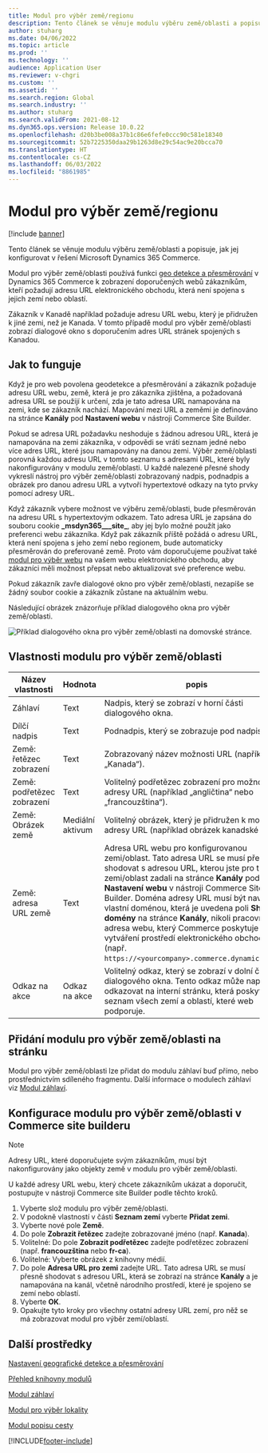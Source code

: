 ```yaml
---
title: Modul pro výběr země/regionu
description: Tento článek se věnuje modulu výběru země/oblasti a popisuje, jak jej konfigurovat v řešení Microsoft Dynamics 365 Commerce.
author: stuharg
ms.date: 04/06/2022
ms.topic: article
ms.prod: ''
ms.technology: ''
audience: Application User
ms.reviewer: v-chgri
ms.custom: ''
ms.assetid: ''
ms.search.region: Global
ms.search.industry: ''
ms.author: stuharg
ms.search.validFrom: 2021-08-12
ms.dyn365.ops.version: Release 10.0.22
ms.openlocfilehash: d20b3be008a37b1c86e6fefe0ccc90c581e18340
ms.sourcegitcommit: 52b7225350daa29b1263d8e29c54ac9e20bcca70
ms.translationtype: HT
ms.contentlocale: cs-CZ
ms.lasthandoff: 06/03/2022
ms.locfileid: "8861985"
---
```

# <a name="countryregion-picker-module"></a>Modul pro výběr země/regionu

[!include [banner](includes/banner.md)]

Tento článek se věnuje modulu výběru země/oblasti a popisuje, jak jej konfigurovat v řešení Microsoft Dynamics 365 Commerce.

Modul pro výběr země/oblasti používá funkci [geo detekce a přesměrování](geo-detection-redirection.md) v Dynamics 365 Commerce k zobrazení doporučených webů zákazníkům, kteří požadují adresu URL elektronického obchodu, která není spojena s jejich zemí nebo oblastí.

Zákazník v Kanadě například požaduje adresu URL webu, který je přidružen k jiné zemi, než je Kanada. V tomto případě modul pro výběr země/oblasti zobrazí dialogové okno s doporučením adres URL stránek spojených s Kanadou. 

## <a name="how-it-works"></a>Jak to funguje

Když je pro web povolena geodetekce a přesměrování a zákazník požaduje adresu URL webu, země, která je pro zákazníka zjištěna, a požadovaná adresa URL se použijí k určení, zda je tato adresa URL namapována na zemi, kde se zákazník nachází. Mapování mezi URL a zeměmi je definováno na stránce **Kanály** pod **Nastavení webu** v nástroji Commerce Site Builder. 

Pokud se adresa URL požadavku neshoduje s žádnou adresou URL, která je namapována na zemi zákazníka, v odpovědi se vrátí seznam jedné nebo více adres URL, které jsou namapovány na danou zemi. Výběr země/oblasti porovná každou adresu URL v tomto seznamu s adresami URL, které byly nakonfigurovány v modulu země/oblasti. U každé nalezené přesné shody vykreslí nástroj pro výběr země/oblasti zobrazovaný nadpis, podnadpis a obrázek pro danou adresu URL a vytvoří hypertextové odkazy na tyto prvky pomocí adresy URL.

Když zákazník vybere možnost ve výběru země/oblasti, bude přesměrován na adresu URL s hypertextovým odkazem. Tato adresa URL je zapsána do souboru cookie **\_msdyn365\_\_\_site\_**, aby jej bylo možné použít jako preferenci webu zákazníka. Když pak zákazník příště požádá o adresu URL, která není spojena s jeho zemí nebo regionem, bude automaticky přesměrován do preferované země. Proto vám doporučujeme používat také [modul pro výběr webu](site-selector.md) na vašem webu elektronického obchodu, aby zákazníci měli možnost přepsat nebo aktualizovat své preference webu. 

Pokud zákazník zavře dialogové okno pro výběr země/oblasti, nezapíše se žádný soubor cookie a zákazník zůstane na aktuálním webu. 

Následující obrázek znázorňuje příklad dialogového okna pro výběr země/oblasti.

![Příklad dialogového okna pro výběr země/oblasti na domovské stránce.](./media/Geo_country-region-module-insitu.png)

## <a name="countryregion-picker-module-properties"></a>Vlastnosti modulu pro výběr země/oblasti

| Název vlastnosti              | Hodnota       | popis                                                  |
| -------------------------- | ----------- | ------------------------------------------------------------ |
| Záhlaví                    | Text        | Nadpis, který se zobrazí v horní části dialogového okna.       |
| Dílčí nadpis                 | Text        | Podnadpis, který se zobrazuje pod nadpisem.               |
| Země: řetězec zobrazení    | Text        | Zobrazovaný název možnosti URL (například „Kanada“).   |
| Země: podřetězec zobrazení | Text        | Volitelný podřetězec zobrazení pro možnost adresy URL (například „angličtina“ nebo „francouzština“). |
| Země: Obrázek země     | Mediální aktivum | Volitelný obrázek, který je přidružen k možnosti adresy URL (například obrázek kanadské vlajky). |
| Země: adresa URL země       | Text        | Adresa URL webu pro konfigurovanou zemi/oblast. Tato adresa URL se musí přesně shodovat s adresou URL, kterou jste pro tuto zemi/oblast zadali na stránce **Kanály** pod **Nastavení webu** v nástroji Commerce Site Builder. Doména adresy URL musí být navíc vlastní doménou, která je uvedena poli **Shoda domény** na stránce **Kanály**, nikoli pracovní adresa webu, který Commerce poskytuje při vytváření prostředí elektronického obchodu (např. `https://<yourcompany>.commerce.dynamics.com/`). |
| Odkaz na akce                | Odkaz na akce | Volitelný odkaz, který se zobrazí v dolní části dialogového okna. Tento odkaz může například odkazovat na interní stránku, která poskytuje seznam všech zemí a oblastí, které web podporuje. |

## <a name="add-a-countryregion-picker-module-to-a-page"></a>Přidání modulu pro výběr země/oblasti na stránku

Modul pro výběr země/oblasti lze přidat do modulu záhlaví buď přímo, nebo prostřednictvím sdíleného fragmentu. Další informace o modulech záhlaví viz [Modul záhlaví](author-header-module.md).

## <a name="configure-the-countryregion-picker-module-in-commerce-site-builder"></a>Konfigurace modulu pro výběr země/oblasti v Commerce site builderu

> [!NOTE]
> Adresy URL, které doporučujete svým zákazníkům, musí být nakonfigurovány jako objekty země v modulu pro výběr země/oblasti.

U každé adresy URL webu, který chcete zákazníkům ukázat a doporučit, postupujte v nástroji Commerce site Builder podle těchto kroků.

1. Vyberte slož modulu pro výběr země/oblasti.
1. V podokně vlastností v části **Seznam zemí** vyberte **Přidat zemi**.
1. Vyberte nové pole **Země**.
1. Do pole **Zobrazit řetězec** zadejte zobrazované jméno (např. **Kanada**).
1. Volitelné: Do pole **Zobrazit podřetězec** zadejte podřetězec zobrazení (např. **francouzština** nebo **fr-ca**).
1. Volitelné: Vyberte obrázek z knihovny médií.
1. Do pole **Adresa URL pro zemi** zadejte URL. Tato adresa URL se musí přesně shodovat s adresou URL, která se zobrazí na stránce **Kanály** a je namapována na kanál, včetně národního prostředí, které je spojeno se zemí nebo oblastí. 
1. Vyberte **OK**.
1. Opakujte tyto kroky pro všechny ostatní adresy URL zemí, pro něž se má zobrazovat modul pro výběr zemí/oblastí.

## <a name="additional-resources"></a>Další prostředky

[Nastavení geografické detekce a přesměrování](geo-detection-redirection.md)

[Přehled knihovny modulů](starter-kit-overview.md)

[Modul záhlaví](author-header-module.md)

[Modul pro výběr lokality](site-selector.md)

[Modul popisu cesty](add-breadcrumb.md)

[!INCLUDE[footer-include](../includes/footer-banner.md)]

